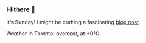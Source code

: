 ### Hi there :wave:

It's Sunday! I might be crafting a fascinating [blog post](https://benjaminwuethrich.dev).

Weather in Toronto: overcast, at +0°C.
